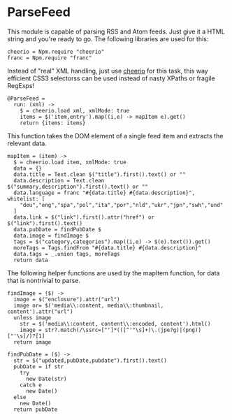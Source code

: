 # ParseFeed
This module is capable of parsing RSS and Atom feeds. Just give it a
HTML string and you're ready to go. The following libraries are used for this:

    cheerio = Npm.require "cheerio"
    franc = Npm.require "franc"

Instead of "real" XML handling, just use
[cheerio](https://github.com/cheeriojs/cheerio) for this task, this way
efficient CSS3 selectorss can be used instead of nasty XPaths or
fragile RegExps!

    @ParseFeed =
      run: (xml) ->
        $ = cheerio.load xml, xmlMode: true
        items = $('item,entry').map((i,e) -> mapItem e).get()
        return {items: items}

This function takes the DOM element of a single feed item and extracts the
relevant data.

    mapItem = (item) ->
      $ = cheerio.load item, xmlMode: true
      data = {}
      data.title = Text.clean $("title").first().text() or ""
      data.description = Text.clean $("summary,description").first().text() or ""
      data.language = franc "#{data.title} #{data.description}", whitelist: [
        "deu","eng","spa","pol","ita","por","nld","ukr","jpn","swh","und"
      ]
      data.link = $("link").first().attr("href") or $("link").first().text()
      data.pubDate = findPubDate $
      data.image = findImage $
      tags = $("category,categories").map((i,e) -> $(e).text()).get()
      moreTags = Tags.findFrom "#{data.title} #{data.description}"
      data.tags = _.union tags, moreTags
      return data

The following helper functions are used by the mapItem function, for data
that is nontrivial to parse.

    findImage = ($) ->
      image = $("enclosure").attr("url")
      image or= $('media\\:content, media\\:thumbnail, content').attr("url")
      unless image
        str = $('media\\:content, content\\:encoded, content').html()
        image = str?.match(/\ssrc=["']*(([^'"\s]+)\.(jpe?g)|(png))["'\s]/)?[1]
      return image

    findPubDate = ($) ->
      str = $("updated,pubDate,pubdate").first().text()
      pubDate = if str
        try
          new Date(str)
        catch e
          new Date()
      else
        new Date()
      return pubDate